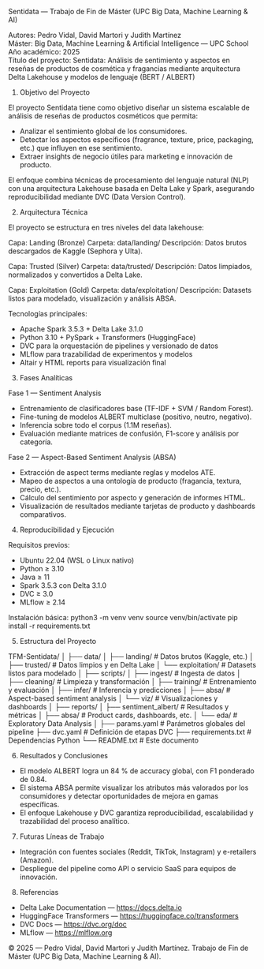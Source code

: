 Sentidata — Trabajo de Fin de Máster (UPC Big Data, Machine Learning & AI)

Autores: Pedro Vidal, David Martori y Judith Martínez  
Máster: Big Data, Machine Learning & Artificial Intelligence — UPC School  
Año académico: 2025  
Título del proyecto: Sentidata: Análisis de sentimiento y aspectos en reseñas de productos de cosmética y fragancias mediante arquitectura Delta Lakehouse y modelos de lenguaje (BERT / ALBERT)


1. Objetivo del Proyecto

El proyecto Sentidata tiene como objetivo diseñar un sistema escalable de análisis de reseñas de productos cosméticos que permita:
- Analizar el sentimiento global de los consumidores.  
- Detectar los aspectos específicos (fragrance, texture, price, packaging, etc.) que influyen en ese sentimiento.  
- Extraer insights de negocio útiles para marketing e innovación de producto.

El enfoque combina técnicas de procesamiento del lenguaje natural (NLP) con una arquitectura Lakehouse basada en Delta Lake y Spark, asegurando reproducibilidad mediante DVC (Data Version Control).


2. Arquitectura Técnica

El proyecto se estructura en tres niveles del data lakehouse:

Capa: Landing (Bronze)
Carpeta: data/landing/
Descripción: Datos brutos descargados de Kaggle (Sephora y Ulta).

Capa: Trusted (Silver)
Carpeta: data/trusted/
Descripción: Datos limpiados, normalizados y convertidos a Delta Lake.

Capa: Exploitation (Gold)
Carpeta: data/exploitation/
Descripción: Datasets listos para modelado, visualización y análisis ABSA.

Tecnologías principales:
- Apache Spark 3.5.3 + Delta Lake 3.1.0  
- Python 3.10 + PySpark + Transformers (HuggingFace)  
- DVC para la orquestación de pipelines y versionado de datos  
- MLflow para trazabilidad de experimentos y modelos  
- Altair y HTML reports para visualización final


3. Fases Analíticas

Fase 1 — Sentiment Analysis
- Entrenamiento de clasificadores base (TF-IDF + SVM / Random Forest).  
- Fine-tuning de modelos ALBERT multiclase (positivo, neutro, negativo).  
- Inferencia sobre todo el corpus (1.1M reseñas).  
- Evaluación mediante matrices de confusión, F1-score y análisis por categoría.

Fase 2 — Aspect-Based Sentiment Analysis (ABSA)
- Extracción de aspect terms mediante reglas y modelos ATE.  
- Mapeo de aspectos a una ontología de producto (fragancia, textura, precio, etc.).  
- Cálculo del sentimiento por aspecto y generación de informes HTML.  
- Visualización de resultados mediante tarjetas de producto y dashboards comparativos.


4. Reproducibilidad y Ejecución

Requisitos previos:
- Ubuntu 22.04 (WSL o Linux nativo)  
- Python ≥ 3.10  
- Java ≥ 11  
- Spark 3.5.3 con Delta 3.1.0  
- DVC ≥ 3.0  
- MLflow ≥ 2.14  


Instalación básica:
    python3 -m venv venv
    source venv/bin/activate
    pip install -r requirements.txt

5. Estructura del Proyecto

TFM-Sentidata/
│
├── data/
│   ├── landing/            # Datos brutos (Kaggle, etc.)
│   ├── trusted/            # Datos limpios y en Delta Lake
│   └── exploitation/       # Datasets listos para modelado
│
├── scripts/
│   ├── ingest/             # Ingesta de datos
│   ├── cleaning/           # Limpieza y transformación
│   ├── training/           # Entrenamiento y evaluación
│   ├── infer/              # Inferencia y predicciones
│   ├── absa/               # Aspect-based sentiment analysis
│   └── viz/                # Visualizaciones y dashboards
│
├── reports/
│   ├── sentiment_albert/   # Resultados y métricas
│   ├── absa/               # Product cards, dashboards, etc.
│   └── eda/                # Exploratory Data Analysis
│
├── params.yaml             # Parámetros globales del pipeline
├── dvc.yaml                # Definición de etapas DVC
├── requirements.txt        # Dependencias Python
└── README.txt              # Este documento


6. Resultados y Conclusiones

- El modelo ALBERT logra un 84 % de accuracy global, con F1 ponderado de 0.84.  
- El sistema ABSA permite visualizar los atributos más valorados por los consumidores y detectar oportunidades de mejora en gamas específicas.  
- El enfoque Lakehouse y DVC garantiza reproducibilidad, escalabilidad y trazabilidad del proceso analítico.


7. Futuras Líneas de Trabajo

- Integración con fuentes sociales (Reddit, TikTok, Instagram) y e-retailers (Amazon).  
- Despliegue del pipeline como API o servicio SaaS para equipos de innovación.


8. Referencias

- Delta Lake Documentation — https://docs.delta.io  
- HuggingFace Transformers — https://huggingface.co/transformers  
- DVC Docs — https://dvc.org/doc  
- MLflow — https://mlflow.org  


© 2025 — Pedro Vidal, David Martori y Judith Martínez. Trabajo de Fin de Máster (UPC Big Data, Machine Learning & AI).